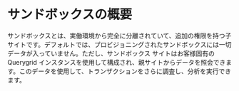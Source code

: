サンドボックスの概要
====================

サンドボックスとは、実働環境から完全に分離されていて、追加の権限を持つ子サイトです。デフォルトでは、プロビジョニングされたサンドボックスには一切データが入っていません。ただし、サンドボックス サイトはお客様固有の Querygrid インスタンスを使用して構成され、親サイトからデータを照会できます。このデータを使用して、トランザクションをさらに調査し、分析を実行できます。
